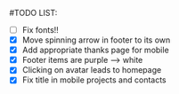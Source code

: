 #TODO LIST:

- [ ] Fix fonts!!
- [x] Move spinning arrow in footer to its own <li>
- [x] Add appropriate thanks page for mobile
- [x] Footer items are purple --> white
- [x] Clicking on avatar leads to homepage
- [x] Fix title in mobile projects and contacts
